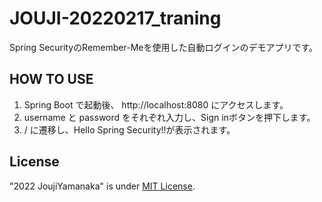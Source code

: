# JOUJI-20220217_traning
Spring SecurityのRemember-Meを使用した自動ログインのデモアプリです。

## HOW TO USE
1. Spring Boot で起動後、 http://localhost:8080 にアクセスします。
2. username と password をそれぞれ入力し、Sign inボタンを押下します。
3. / に遷移し、Hello Spring Security!!が表示されます。

## License
"2022 JoujiYamanaka" is under [MIT License](https://en.wikipedia.org/wiki/MIT_License).

